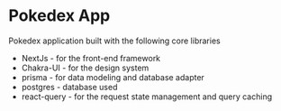 # Pokedex App
Pokedex application built with the following core libraries

* NextJs - for the front-end framework
* Chakra-UI - for the design system
* prisma - for data modeling and database adapter
* postgres - database used
* react-query - for the request state management and query caching

